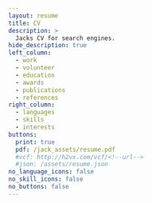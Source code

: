 ```yaml
---
layout: resume
title: CV
description: >
  Jacks CV for search engines.
hide_description: true
left_column:
  - work
  - volunteer
  - education
  - awards
  - publications
  - references
right_column:
  - languages
  - skills
  - interests
buttons:
  print: true
  pdf: /jack_assets/resume.pdf
  #vcf: http://h2vx.com/vcf/<!--url-->
  #json: /assets/resume.json
no_language_icons: false
no_skill_icons: false
no_buttons: false
---
```

